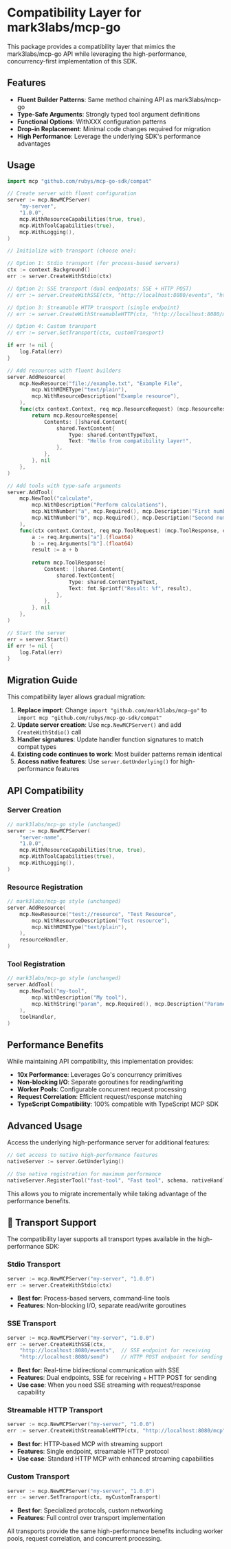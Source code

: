 # Compatibility Layer for mark3labs/mcp-go

This package provides a compatibility layer that mimics the mark3labs/mcp-go API while leveraging the high-performance, concurrency-first implementation of this SDK.

## Features

- **Fluent Builder Patterns**: Same method chaining API as mark3labs/mcp-go
- **Type-Safe Arguments**: Strongly typed tool argument definitions
- **Functional Options**: WithXXX configuration patterns
- **Drop-in Replacement**: Minimal code changes required for migration
- **High Performance**: Leverage the underlying SDK's performance advantages

## Usage

```go
import mcp "github.com/rubys/mcp-go-sdk/compat"

// Create server with fluent configuration
server := mcp.NewMCPServer(
    "my-server",
    "1.0.0",
    mcp.WithResourceCapabilities(true, true),
    mcp.WithToolCapabilities(true),
    mcp.WithLogging(),
)

// Initialize with transport (choose one):

// Option 1: Stdio transport (for process-based servers)
ctx := context.Background()
err := server.CreateWithStdio(ctx)

// Option 2: SSE transport (dual endpoints: SSE + HTTP POST)
// err := server.CreateWithSSE(ctx, "http://localhost:8080/events", "http://localhost:8080/send")

// Option 3: Streamable HTTP transport (single endpoint)
// err := server.CreateWithStreamableHTTP(ctx, "http://localhost:8080/mcp")

// Option 4: Custom transport
// err := server.SetTransport(ctx, customTransport)

if err != nil {
    log.Fatal(err)
}

// Add resources with fluent builders
server.AddResource(
    mcp.NewResource("file://example.txt", "Example File",
        mcp.WithMIMEType("text/plain"),
        mcp.WithResourceDescription("Example resource"),
    ),
    func(ctx context.Context, req mcp.ResourceRequest) (mcp.ResourceResponse, error) {
        return mcp.ResourceResponse{
            Contents: []shared.Content{
                shared.TextContent{
                    Type: shared.ContentTypeText,
                    Text: "Hello from compatibility layer!",
                },
            },
        }, nil
    },
)

// Add tools with type-safe arguments
server.AddTool(
    mcp.NewTool("calculate",
        mcp.WithDescription("Perform calculations"),
        mcp.WithNumber("a", mcp.Required(), mcp.Description("First number")),
        mcp.WithNumber("b", mcp.Required(), mcp.Description("Second number")),
    ),
    func(ctx context.Context, req mcp.ToolRequest) (mcp.ToolResponse, error) {
        a := req.Arguments["a"].(float64)
        b := req.Arguments["b"].(float64)
        result := a + b
        
        return mcp.ToolResponse{
            Content: []shared.Content{
                shared.TextContent{
                    Type: shared.ContentTypeText,
                    Text: fmt.Sprintf("Result: %f", result),
                },
            },
        }, nil
    },
)

// Start the server
err = server.Start()
if err != nil {
    log.Fatal(err)
}
```

## Migration Guide

This compatibility layer allows gradual migration:

1. **Replace import**: Change `import "github.com/mark3labs/mcp-go"` to `import mcp "github.com/rubys/mcp-go-sdk/compat"`
2. **Update server creation**: Use `mcp.NewMCPServer()` and add `CreateWithStdio()` call
3. **Handler signatures**: Update handler function signatures to match compat types
4. **Existing code continues to work**: Most builder patterns remain identical
5. **Access native features**: Use `server.GetUnderlying()` for high-performance features

## API Compatibility

### Server Creation
```go
// mark3labs/mcp-go style (unchanged)
server := mcp.NewMCPServer(
    "server-name",
    "1.0.0",
    mcp.WithResourceCapabilities(true, true),
    mcp.WithToolCapabilities(true),
    mcp.WithLogging(),
)
```

### Resource Registration
```go
// mark3labs/mcp-go style (unchanged)
server.AddResource(
    mcp.NewResource("test://resource", "Test Resource",
        mcp.WithResourceDescription("Test resource"),
        mcp.WithMIMEType("text/plain"),
    ),
    resourceHandler,
)
```

### Tool Registration
```go
// mark3labs/mcp-go style (unchanged)
server.AddTool(
    mcp.NewTool("my-tool",
        mcp.WithDescription("My tool"),
        mcp.WithString("param", mcp.Required(), mcp.Description("Parameter")),
    ),
    toolHandler,
)
```

## Performance Benefits

While maintaining API compatibility, this implementation provides:

- **10x Performance**: Leverages Go's concurrency primitives
- **Non-blocking I/O**: Separate goroutines for reading/writing
- **Worker Pools**: Configurable concurrent request processing
- **Request Correlation**: Efficient request/response matching
- **TypeScript Compatibility**: 100% compatible with TypeScript MCP SDK

## Advanced Usage

Access the underlying high-performance server for additional features:

```go
// Get access to native high-performance features
nativeServer := server.GetUnderlying()

// Use native registration for maximum performance
nativeServer.RegisterTool("fast-tool", "Fast tool", schema, nativeHandler)
```

This allows you to migrate incrementally while taking advantage of the performance benefits.

## 🚀 Transport Support

The compatibility layer supports all transport types available in the high-performance SDK:

### **Stdio Transport**
```go
server := mcp.NewMCPServer("my-server", "1.0.0")
err := server.CreateWithStdio(ctx)
```
- **Best for**: Process-based servers, command-line tools
- **Features**: Non-blocking I/O, separate read/write goroutines

### **SSE Transport** 
```go
server := mcp.NewMCPServer("my-server", "1.0.0")
err := server.CreateWithSSE(ctx, 
    "http://localhost:8080/events",  // SSE endpoint for receiving
    "http://localhost:8080/send")    // HTTP POST endpoint for sending
```
- **Best for**: Real-time bidirectional communication with SSE
- **Features**: Dual endpoints, SSE for receiving + HTTP POST for sending
- **Use case**: When you need SSE streaming with request/response capability

### **Streamable HTTP Transport**
```go
server := mcp.NewMCPServer("my-server", "1.0.0")
err := server.CreateWithStreamableHTTP(ctx, "http://localhost:8080/mcp")
```
- **Best for**: HTTP-based MCP with streaming support
- **Features**: Single endpoint, streamable HTTP protocol
- **Use case**: Standard HTTP MCP with enhanced streaming capabilities

### **Custom Transport**
```go
server := mcp.NewMCPServer("my-server", "1.0.0")
err := server.SetTransport(ctx, myCustomTransport)
```
- **Best for**: Specialized protocols, custom networking
- **Features**: Full control over transport implementation

All transports provide the same high-performance benefits including worker pools, request correlation, and concurrent processing.
